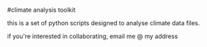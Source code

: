 #climate analysis toolkit

this is a set of python scripts designed to analyse climate data files.

if you're interested in collaborating, email me @ my address

